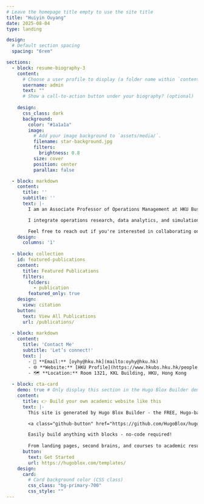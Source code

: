 ```yaml
---
# Leave the homepage title empty to use the site title
title: "Huiyin Ouyang"
date: 2025-08-04
type: landing

design:
  # Default section spacing
  spacing: "6rem"

sections:
  - block: resume-biography-3
    content:
      # Choose a user profile to display (a folder name within `content/authors/`)
      username: admin
      text: ""
      # Show a call-to-action button under your biography? (optional)
      
    design:
      css_class: dark
      background:
        color: "#1a1a1a"
        image:
          # Add your image background to `assets/media/`.
          filename: star-background.jpg
          filters:
            brightness: 0.8
          size: cover
          position: center
          parallax: false

  - block: markdown
    content:
      title: ''
      subtitle: ''
      text: |-
        I am an Associate Professor of Operations Management at HKU Business School. My research focuses on healthcare operations, stochastic modeling, and decision-making under uncertainty, with a particular emphasis on optimizing resource allocation in critical care and emergency settings.

        I integrate operations research, data analytics, and simulation-based methods to address real-world challenges in healthcare and beyond. My work spans topics such as ICU bed allocation, emergency department staffing, and physician scheduling, aiming to improve system efficiency and patient outcomes in high-stakes environments. My research has been published in leading journals like Operations Research, Management Science, and MSOM. Beyond academia, I actively collaborate with hospitals and industry partners to translate my findings into impactful, data-driven solutions.

        Feel free to reach out if you're interested in collaborating on research, applying analytics in healthcare, or exploring innovative solutions for operational challenges.
    design:
      columns: '1'
  
  - block: collection
    id: featured-publications
    content:
      title: Featured Publications
      filters:
        folders:
          - publication
        featured_only: true
    design:
      view: citation
    button:
      text: View All Publications
      url: /publications/
  
  - block: markdown
    content:
      title: 'Contact Me'
      subtitle: 'Let’s connect!'
      text: |
        - 📧 **Email:** [oyhy@hku.hk](mailto:oyhy@hku.hk)  
        - 🌐 **Website:** [HKU Profile](https://www.hkubs.hku.hk/people/huiyin-ouyang/)  
        - 🗺️ **Location:** Room 1321, KKL Building, HKU, Hong Kong 
    
  - block: cta-card
    demo: true # Only display this section in the Hugo Blox Builder demo site
    content:
      title: 👉 Build your own academic website like this
      text: |-
        This site is generated by Hugo Blox Builder - the FREE, Hugo-based open source website builder trusted by 250,000+ academics like you.

        <a class="github-button" href="https://github.com/HugoBlox/hugo-blox-builder" data-color-scheme="no-preference: light; light: light; dark: dark;" data-icon="octicon-star" data-size="large" data-show-count="true" aria-label="Star HugoBlox/hugo-blox-builder on GitHub">Star</a>

        Easily build anything with blocks - no-code required!
        
        From landing pages, second brains, and courses to academic resumés, conferences, and tech blogs.
      button:
        text: Get Started
        url: https://hugoblox.com/templates/
    design:
      card:
        # Card background color (CSS class)
        css_class: "bg-primary-700"
        css_style: ""
---
```


